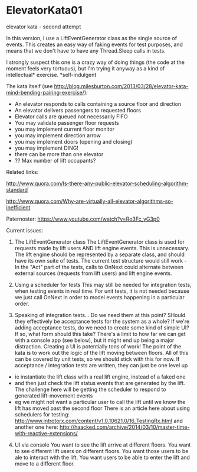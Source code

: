 # ElevatorKata01
elevator kata - second attempt 

In this version, I use a LiftEventGenerator class as the single source of events.
This creates an easy way of faking events for test purposes, and means that we don't have to have any Thread.Sleep calls in tests.

I strongly suspect this one is a crazy way of doing things (the code at the moment feels very tortuous), but I'm trying it anyway as a kind of intellectual* exercise.
*self-indulgent

The kata itself (see http://blog.milesburton.com/2013/03/28/elevator-kata-mind-bending-pairing-exercise/):

- An elevator responds to calls containing a source floor and direction
- An elevator delivers passengers to requested floors
- Elevator calls are queued not necessarily FIFO
- You may validate passenger floor requests
- you may implement current floor monitor
- you may implement direction arrow
- you may implement doors (opening and closing)
- you may implement DING!
- there can be more than one elevator
- ?? Max number of lift occupants?

Related links:

http://www.quora.com/Is-there-any-public-elevator-scheduling-algorithm-standard

http://www.quora.com/Why-are-virtually-all-elevator-algorithms-so-inefficient

Paternoster: https://www.youtube.com/watch?v=Ro3Fc_yG3p0

Current issues:

1. The LiftEventGenerator class 
The LiftEventGenerator class is used for requests made by lift users AND lift engine events.
This is unnecessary. The lift engine should be represented by a separate class, and should have its own suite of tests.
The current test structure would still work - In the "Act" part of the tests, calls to OnNext could alternate 
between external sources (requests from lift users) and lift engine events.

2. Using a scheduler for tests
This may still be needed for integration tests, when testing events in real time.
For unit tests, it is not needed because we just call OnNext in order to model events happening in a particular order.

3. Speaking of integration tests...
Do we need them at this point? SHould they effectively be acceptance tests for the system as a whole?
If we're adding acceptance tests, do we need to create some kind of simple UI?
If so, what form should this take? There's a limit to how far we can get with a console app (see below), but it might end up being a major distraction.
Creating a UI is potentially tons of work! 
The point of the kata is to work out the logic of the lift moving between floors.
All of this can be covered by unit tests, so we should stick with this for now.
If acceptance / integration tests are written, they can just be one level up 
- ie instantiate the lift class with a real lift engine, instead of a faked one
- and then just check the lift status events that are generated by the lift.
The challenge here will be getting the scheduler to respond to generated lift-movement events
- eg we might not want a particular user to call the lift until we know the lift has moved past the second floor
There is an article here about using schedulers for testing:
http://www.introtorx.com/content/v1.0.10621.0/16_TestingRx.html
and another one here: http://haacked.com/archive/2014/03/10/master-time-with-reactive-extensions/

4. UI via console
You want to see the lift arrive at different floors. 
You want to see different lift users on different floors.
You want those users to be ale to interact with the lift.
You want users to be able to enter the lift and move to a different floor.